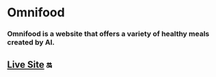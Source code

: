 # Omnifood
<h3> Omnifood is a website that offers a variety of healthy meals created by AI. </h3>

## <a href='https://moatassem5.github.io/Omnifood/'>Live Site</a> 🔛
